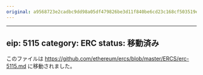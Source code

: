 ```yaml
---
original: a9568723e2cadbc9dd98a05df479826be3d11f840be6cd23c168cf503519ea7c
---
```


---
eip: 5115
category: ERC
status: 移動済み
---

このファイルは https://github.com/ethereum/ercs/blob/master/ERCS/erc-5115.md に移動されました。